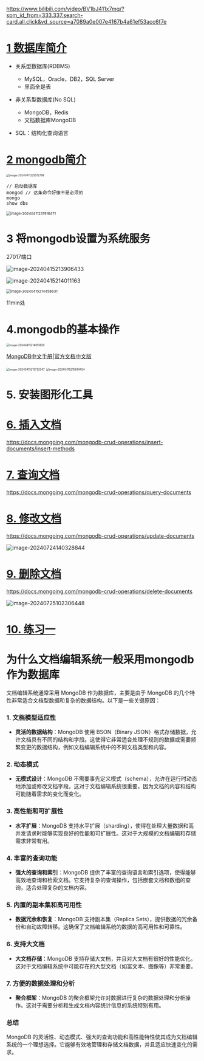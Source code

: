 https://www.bilibili.com/video/BV1bJ411x7mq/?spm_id_from=333.337.search-card.all.click&vd_source=a7089a0e007e4167b4a61ef53acc6f7e



# [1 数据库简介](https://www.bilibili.com/video/BV18s411E78K/?spm_id_from=333.337.search-card.all.click&vd_source=a7089a0e007e4167b4a61ef53acc6f7e)

- 关系型数据库(RDBMS)
  - MySQL，Oracle，DB2，SQL Server
  - 里面全是表
- 非关系型数据库(No SQL)
  - MongoDB，Redis
  - 文档数据库MongoDB



- SQL：结构化查询语言

# [2 mongodb简介](https://www.bilibili.com/video/BV18s411E78K/?p=2&spm_id_from=pageDriver&vd_source=a7089a0e007e4167b4a61ef53acc6f7e)

<img src="01.assets/image-20240411225512798.png" alt="image-20240411225512798" style="zoom:50%;" />

```
// 启动数据库
mongod // 这条命令好像不是必须的
mongo
show dbs
```

<img src="01.assets/image-20240411231918471.png" alt="image-20240411231918471" style="zoom: 67%;" />

# 3 将mongodb设置为系统服务

27017端口

![image-20240415213906433](01.assets/image-20240415213906433.png)

![image-20240415214011163](01.assets/image-20240415214011163.png)



<img src="01.assets/image-20240415214458631.png" alt="image-20240415214458631" style="zoom:67%;" />

11min处

# 4.mongodb的基本操作

<img src="01.assets/image-20240415214810829.png" alt="image-20240415214810829" style="zoom:50%;" />

[MongoDB中文手册|官方文档中文版](https://docs.mongoing.com/)

<img src="01.assets/image-20240415215732547.png" alt="image-20240415215732547" style="zoom:50%;" />

<img src="01.assets/image-20240415215934454.png" alt="image-20240415215934454" style="zoom:50%;" />

# 5. 安装图形化工具

# [6. 插入文档](https://www.bilibili.com/video/BV18s411E78K?p=6&vd_source=a7089a0e007e4167b4a61ef53acc6f7e)

https://docs.mongoing.com/mongodb-crud-operations/insert-documents/insert-methods

# [7. 查询文档](https://www.bilibili.com/video/BV18s411E78K?p=7&spm_id_from=pageDriver&vd_source=a7089a0e007e4167b4a61ef53acc6f7e)

https://docs.mongoing.com/mongodb-crud-operations/query-documents

# [8. 修改文档](https://www.bilibili.com/video/BV18s411E78K?p=8&spm_id_from=pageDriver&vd_source=a7089a0e007e4167b4a61ef53acc6f7e)

https://docs.mongoing.com/mongodb-crud-operations/update-documents

![image-20240724140328844](01.assets/image-20240724140328844.png)

# [9. 删除文档](https://www.bilibili.com/video/BV18s411E78K?p=9&vd_source=a7089a0e007e4167b4a61ef53acc6f7e)

https://docs.mongoing.com/mongodb-crud-operations/delete-documents

![image-20240725102306448](01.assets/image-20240725102306448.png)

# [10. 练习一](https://www.bilibili.com/video/BV18s411E78K?p=10&spm_id_from=pageDriver&vd_source=a7089a0e007e4167b4a61ef53acc6f7e)



# 为什么文档编辑系统一般采用mongodb作为数据库

文档编辑系统通常采用 MongoDB 作为数据库，主要是由于 MongoDB 的几个特性非常适合文档型数据和复杂的数据结构。以下是一些关键原因：

### 1. **文档模型适应性**
- **灵活的数据结构**：MongoDB 使用 BSON（Binary JSON）格式存储数据，允许文档具有不同的结构和字段。这使得它非常适合处理不规则的数据或需要频繁变更的数据结构，例如文档编辑系统中的不同文档类型和内容。

### 2. **动态模式**
- **无模式设计**：MongoDB 不需要事先定义模式（schema），允许在运行时动态地添加或修改文档字段。这对于文档编辑系统很重要，因为文档的内容和结构可能随着需求的变化而变化。

### 3. **高性能和可扩展性**
- **水平扩展**：MongoDB 支持水平扩展（sharding），使得在处理大量数据和高并发请求时能够实现良好的性能和可扩展性。这对于大规模的文档编辑和存储需求非常有用。

### 4. **丰富的查询功能**
- **强大的查询和索引**：MongoDB 提供了丰富的查询语言和索引选项，使得能够高效地查询和检索文档。它支持复杂的查询操作，包括嵌套文档和数组的查询，适合处理复杂的文档内容。

### 5. **内置的副本集和高可用性**
- **数据冗余和恢复**：MongoDB 支持副本集（Replica Sets），提供数据的冗余备份和自动故障转移。这确保了文档编辑系统的数据的高可用性和可靠性。

### 6. **支持大文档**
- **大文档存储**：MongoDB 支持存储大文档，并且对大文档有很好的性能优化。这对于文档编辑系统中可能存在的大型文档（如富文本、图像等）非常重要。

### 7. **方便的数据处理和分析**
- **聚合框架**：MongoDB 的聚合框架允许对数据进行复杂的数据处理和分析操作。这对于需要分析和生成文档内容统计信息的系统特别有用。

### 总结

MongoDB 的灵活性、动态模式、强大的查询功能和高性能特性使其成为文档编辑系统的一个理想选择。它能够有效地管理和存储文档数据，并且适应快速变化的需求。













